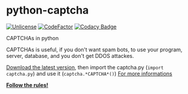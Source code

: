# python-captcha

[![Unlicense](https://img.shields.io/github/license/koviubi56/python-captcha)](https://github.com/koviubi56/python-captcha/blob/main/LICENSE)
[![CodeFactor](https://www.codefactor.io/repository/github/koviubi56/python-captcha/badge/main)](https://www.codefactor.io/repository/github/koviubi56/python-captcha/overview/main)
[![Codacy Badge](https://app.codacy.com/project/badge/Grade/991d2fc958184133bb09d6799c92746a)](https://www.codacy.com/gh/koviubi56/python-captcha/dashboard?utm_source=github.com&amp;utm_medium=referral&amp;utm_content=koviubi56/python-captcha&amp;utm_campaign=Badge_Grade)

CAPTCHAs in python

CAPTCHAs is useful, if you don't want spam bots, to use your program, server, database, and you don't get DDOS attackes.

[Download the latest version](https://github.com/koviubi56/python-captcha/releases), then import the captcha.py (`import captcha.py`) and use it (`captcha.*CAPTCHA*()`) [For more informations](https://github.com/koviubi56/python-captcha/wiki)

[**Follow the rules!**](https://github.com/koviubi56/python-captcha/blob/main/CONTRIBUTING.md#following-rules)
